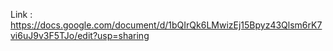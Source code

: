 Link : https://docs.google.com/document/d/1bQIrQk6LMwizEj15Bpyz43Qlsm6rK7vi6uJ9v3F5TJo/edit?usp=sharing